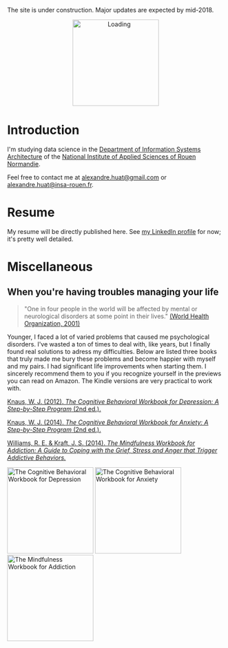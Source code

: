 The site is under construction. Major updates are expected by mid-2018.

<center><img alt="Loading" src="http://25.media.tumblr.com/tumblr_lritgdc4d61qlnzs9o1_500.gif" width="200"></center>

# Introduction

I'm studying data science in the [Department of Information Systems Architecture](http://asi.insa-rouen.fr/?language=en)
of the [National Institute of Applied Sciences of Rouen Normandie](http://www.insa-rouen.fr/accueil/index_html/view?set_language=en).

Feel free to contact me at <alexandre.huat@gmail.com> or <alexandre.huat@insa-rouen.fr>.

# Resume

My resume will be directly published here.
See [my LinkedIn profile](https://www.linkedin.com/in/alexandre-huat/?locale=en_US) for now; it's pretty well detailed.

# Miscellaneous

## When you're having troubles managing your life

> "One in four people in the world will be affected by mental or neurological disorders at some point in their lives." [(World Health Organization, 2001)][mental_dis]

Younger, I faced a lot of varied problems that caused me psychological disorders. I've wasted a ton of times to deal with, like years, but I finally found real solutions to adress my difficulties. Below are listed three books that truly made me bury these problems and become happier with myself and my pairs. I had significant life improvements when starting them. I sincerely recommend them to you if you recognize yourself in the previews you can read on Amazon. The Kindle versions are very practical to work with.

[Knaus, W. J. (2012). *The Cognitive Behavioral Workbook for Depression: A Step-by-Step Program* (2nd ed.).](https://www.amazon.fr/Cognitive-Behavioral-Workbook-Depression-Step-ebook/dp/B0088NH2VG/ref=sr_1_sc_3?ie=UTF8&qid=1508869293&sr=8-3-spell&keywords=cognitive+behaviorral+workbook+for+depression)

[Knaus, W. J. (2014). *The Cognitive Behavioral Workbook for Anxiety: A Step-by-Step Program* (2nd ed.).](https://www.amazon.fr/Cognitive-Behavioral-Workbook-Anxiety-Step-ebook/dp/B00MQCLJJG/ref=pd_sim_351_1?_encoding=UTF8&psc=1&refRID=NS8NTSVE4869FE6FH67G)

[Williams, R. E. & Kraft, J. S. (2014). *The Mindfulness Workbook for Addiction: A Guide to Coping with the Grief, Stress and Anger that Trigger Addictive Behaviors.*](https://www.amazon.fr/Mindfulness-Workbook-Addiction-Addictive-Behaviors-ebook/dp/B008KZUHUK/ref=sr_1_1?s=digital-text&ie=UTF8&qid=1508869826&sr=1-1&keywords=the+mindfulness+workbook+for+addiction)

<div style="display: inline">
<img alt="The Cognitive Behavioral Workbook for Depression" src="https://images-eu.ssl-images-amazon.com/images/I/51kYRFkkdyL.jpg" width="200"> <img alt="The Cognitive Behavioral Workbook for Anxiety" src="https://images-eu.ssl-images-amazon.com/images/I/51y8hx1RQuL.jpg" width="200"> <img alt="The Mindfulness Workbook for Addiction" src="https://images-eu.ssl-images-amazon.com/images/I/51SFzEuV3VL.jpg" width="200">
</div>

[mental_dis]: http://www.who.int/whr/2001/media_centre/press_release/en/ "World Health Organization (2001). Mental disorders affect one in four people: Treatment available but not being used."
